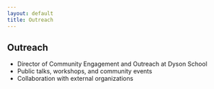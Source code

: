 ```yaml
---
layout: default
title: Outreach
---
```


## Outreach

- Director of Community Engagement and Outreach at Dyson School
- Public talks, workshops, and community events
- Collaboration with external organizations

<!-- Add more outreach details as needed -->